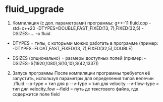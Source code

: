 # fluid_upgrade
1) Компиляция (с доп. параметрами) программы:
g++-11 fluid.cpp -std=c++20 -DTYPES=DOUBLE,FAST_FIXED(13, 7),FIXED(32,5)  -DSIZES=... -o fluid

- DTYPES = типы, с которыми можно работать в программе (пример: -DTYPES=FLOAT,FAST_FIXED(13, 7),FIXED(32,5),DOUBLE)

- DSIZES (опционально) = размеры доступных полей (пример: -DSIZES=S(1920,1080),S(10,10),S(42,1337))

2) Запуск программы
После компиляции программы требуется её запустить, используя параметры для определения типов велечин
./fluid
--p-type = тип для p
--v-type = тип для velocity
--v-flow-type = тип дял velocity_fow
--field = путь до текстового файла, где содержится поле field
